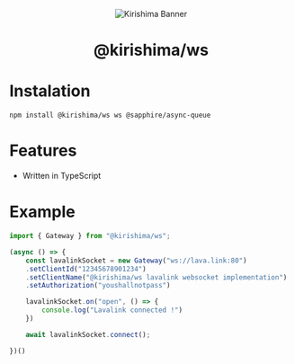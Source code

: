 <div align="center">

![Kirishima Banner](https://cdn.discordapp.com/attachments/891939988088975372/931079377771450388/kirishima-ship-banner.png)

# @kirishima/ws

</div>

# Instalation 
```
npm install @kirishima/ws ws @sapphire/async-queue
```

# Features
- Written in TypeScript

# Example 
```ts
import { Gateway } from "@kirishima/ws";

(async () => {
    const lavalinkSocket = new Gateway("ws://lava.link:80")
    .setClientId("12345678901234")
    .setClientName("@kirishima/ws lavalink websocket implementation")
    .setAuthorization("youshallnotpass")

    lavalinkSocket.on("open", () => {
        console.log("Lavalink connected !")
    })

    await lavalinkSocket.connect();

})()